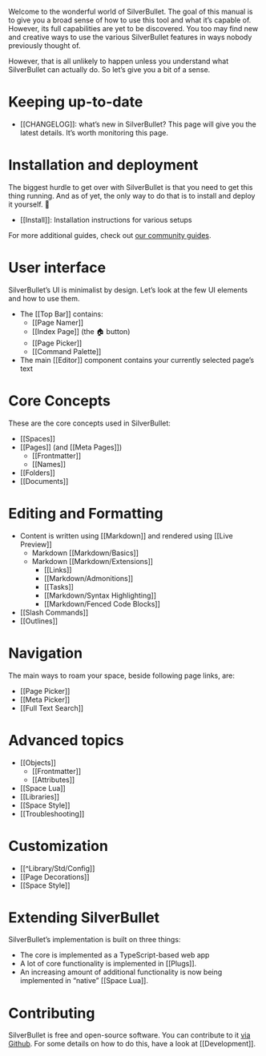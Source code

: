 Welcome to the wonderful world of SilverBullet. The goal of this manual is to give you a broad sense of how to use this
tool and what it’s capable of. However, its full capabilities are yet to be discovered. You too may find new and
creative ways to use the various SilverBullet features in ways nobody previously thought of.

However, that is all unlikely to happen unless you understand what SilverBullet can actually do. So let’s give you a bit
of a sense.

# Keeping up-to-date
* [[CHANGELOG]]: what’s new in SilverBullet? This page will give you the latest details. It’s worth monitoring this
  page.

# Installation and deployment
The biggest hurdle to get over with SilverBullet is that you need to get this thing running. And as of yet, the only way
to do that is to install and deploy it yourself. 🤷

* [[Install]]: Installation instructions for various setups

For more additional guides, check out [our community guides](https://community.silverbullet.md/c/guides/6).

# User interface
SilverBullet’s UI is minimalist by design. Let’s look at the few UI elements and how to use them.

* The [[Top Bar]] contains:
  * [[Page Namer]]
  * [[Index Page]] (the 🏠 button)
  * [[Page Picker]]
  * [[Command Palette]]
* The main [[Editor]] component contains your currently selected page’s text

# Core Concepts
These are the core concepts used in SilverBullet:

* [[Spaces]]
* [[Pages]] (and [[Meta Pages]])
  * [[Frontmatter]]
  * [[Names]]
* [[Folders]]
* [[Documents]]

# Editing and Formatting
* Content is written using [[Markdown]] and rendered using [[Live Preview]]
  * Markdown [[Markdown/Basics]]
  * Markdown [[Markdown/Extensions]]
    * [[Links]]
    * [[Markdown/Admonitions]]
    * [[Tasks]]
    * [[Markdown/Syntax Highlighting]]
    * [[Markdown/Fenced Code Blocks]]
* [[Slash Commands]]
* [[Outlines]]

# Navigation
The main ways to roam your space, beside following page links, are:

* [[Page Picker]]
* [[Meta Picker]]
* [[Full Text Search]]

# Advanced topics
* [[Objects]]
  * [[Frontmatter]]
  * [[Attributes]]
* [[Space Lua]]
* [[Libraries]]
* [[Space Style]]
* [[Troubleshooting]]

# Customization
* [[^Library/Std/Config]]
* [[Page Decorations]]
* [[Space Style]]

# Extending SilverBullet
SilverBullet’s implementation is built on three things:

* The core is implemented as a TypeScript-based web app
* A lot of core functionality is implemented in [[Plugs]].
* An increasing amount of additional functionality is now being implemented in “native” [[Space Lua]].

# Contributing

SilverBullet is free and open-source software. You can contribute to
it [via Github](https://github.com/silverbulletmd/silverbullet). For some details on how to do this, have a look
at [[Development]].
